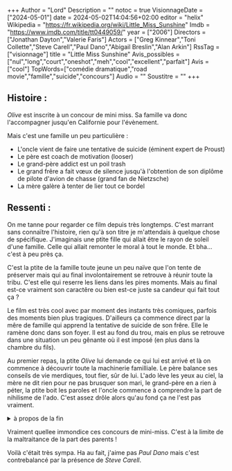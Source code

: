 +++
Author = "Lord"
Description = ""
notoc = true
VisionnageDate = ["2024-05-01"]
date = 2024-05-02T14:04:56+02:00
editor = "helix"
Wikipedia = "https://fr.wikipedia.org/wiki/Little_Miss_Sunshine"
Imdb = "https://www.imdb.com/title/tt0449059/"
year = ["2006"]
Directors = ["Jonathan Dayton","Valerie Faris"]
Actors = ["Greg Kinnear","Toni Collette","Steve Carell","Paul Dano","Abigail Breslin","Alan Arkin"]
RssTag = ["visionnage"]
title = "Little Miss Sunshine"
Avis_possibles = ["nul","long","court","oneshot","meh","cool","excellent","parfait"]
Avis = ["cool"] 
TopWords=["comédie dramatique","road movie","famille","suicide","concours"]
Audio = ""
Soustitre = ""
+++
## Histoire : 
*Olive* est inscrite à un concour de mini miss.
Sa famille va donc l'accompagner jusqu'en Californie pour l'évènement.

Mais c'est une famille un peu particulière :
  - L'oncle vient de faire une tentative de suicide (éminent expert de Proust)
  - Le père est coach de motivation (looser)
  - Le grand-père addict est un poil trash 
  - Le grand frêre a fait vœux de silence jusqu'à l'obtention de son diplôme de pilote d'avion de chasse (grand fan de Nietzsche)
  - La mère galère à tenter de lier tout ce bordel

## Ressenti :
On me tanne pour regarder ce film depuis très longtemps.
C'est marrant sans connaïtre l'histoire, rien qu'à son titre je m'attendais à quelque chose de spécifique.
J'imaginais une ptite fille qui allait être le rayon de soleil d'une famille.
Celle qui allait remonter le moral à tout le monde.
Et bha… c'est à peu près ça.

C'est la ptite de la famille toute jeune un peu naïve que l'on tente de préserver mais qui au final involontairement se retrouve à réunir toute la tribu.
C'est elle qui reserre les liens dans les pires moments.
Mais au final est-ce vraiment son caractêre ou bien est-ce juste sa candeur qui fait tout ça ?

Le film est très cool avec par moment des instants très comiques, parfois des moments bien plus tragiques.
D'ailleurs ça commence direct par la mêre de famille qui apprend la tentative de suicide de son frêre.
Elle le ramène donc dans son foyer.
Il est au fond du trou, mais en plus se retrouve dans une situation un peu gênante où il est imposé (en plus dans la chambre du fils).

Au premier repas, la ptite *Olive* lui demande ce qui lui est arrivé et là on commence à découvrir toute la machinerie familliale.
Le père balance ses conseils de vie merdiques, tout fier, sûr de lui.
L'ado lève les yeux au ciel, la mère ne dit rien pour ne pas brusquer son mari, le grand-père en a rien à péter, la ptite boit les paroles et l'oncle commence à comprendre la part de nihilisme de l'ado.
C'est assez drôle alors qu'au fond ça ne l'est pas vraiment.

<details><summary>à propos de la fin</summary>

Donc après un difficile voyage vers le lieu du concours.
Ils commencent tous à réaliser qu'*Olive* n'a rien à voir avec toutes les autres participantes.
Elles sont toutes ultra maquillées et mises en scène par les parents.
Elles sont entrainées à mort et hypersexualisées avec des tenues faites pour l'occasion ce qui n'a absolument rien à voir avec elle.

Ils commencent tous à se dire qu'elle ne doit plus participer et qu'elle va se faire ridiculiser.
Ils lui demandent une dernière fois si elle est sûre, que ça ne les rendrait pas plus fiers et que la victoire ne les intéresse plus.
Mais ça y est, elle est prête, elle veut y aller.

Elle monte sur scène, elle commence son spectacle.
C'est … heu … très particulier.
Alors que toutes les autres jouaient des rôles de miss classiques, on sent qu'*Olive* a été préparé par le grand-père.
Le grand-père était fan de porno et de débauche…
Bref, le spectacle a plus sa place dans un bar à striptease qu'à un concours de miss.
La gamine arrache son pantalon, prend des poses provocatrices ; tout le public est choqué.
Bon ça ne se dénude pas non plus, hein.
Ça reste une gamine de 7 ans !
Bha ouai, en fait le seul qui aidait la ptite pour son spectacle était le grand-père !

Le jury souhaite interrompre la prestation mais *Olive* s'éclate et elle est rejoins petit à petit par sa famille qui danse aussi pour la soutenir à leur tour.

</details>

Vraiment quellee immondice ces concours de mini-miss.
C'est à la limite de la maltraitance de la part des parents !

Voilà c'était très sympa.
Ha au fait, j'aime pas *Paul Dano* mais c'est contrebalancé par la présence de *Steve Carell*.

